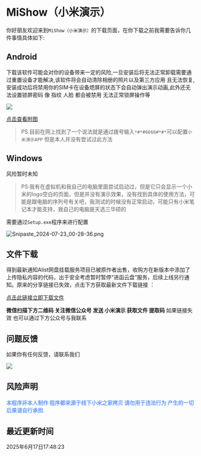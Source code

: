 
# MiShow（小米演示）

你好朋友欢迎来到`MiShow（小米演示）`的下载页面，在你下载之前我需要告诉你几件事情具体如下:

## Android 

下载该软件可能会对你的设备带来一定的风险,一旦安装后将无法正常卸载需要通过重置设备才能解决,该软件将会自动清除相册的照片以及第三方应用 且无法恢复,安装成功后将禁用你的SIM卡在设备熄屏的状态下会自动弹出演示动画,此外还无法设置锁屏密码 像 指纹 人脸 都会被禁用 无法正常锁屏操作等

![](https://ypy.zhuns.top/2024/11/22/xmysapp.png)

<a href="https://ypy.zhuns.top/2024/11/22/app.png" target="_blank">点击查看附图</a>

> PS.目前在网上找到了一个说法就是通过拨号输入`*#*#6666#*#*`可以配置`小米演示APP` 但是本人并没有尝试过此方法

## Windows

风险暂时未知

> PS:我有在虚拟机和我自己的电脑里面尝试启动过，但是它只会显示一个小米的logo空白的页面，但是并没有演示效果，没有找到具体的使用方法，可能是跟电脑的序列号有关吧，我测试的时候没有正常启动，可能只有小米笔记本才能支持，我自己的电脑是天选三华硕的 

需要通过`Setup.exe`程序来进行配置

![Snipaste_2024-07-23_00-28-36.png](https://ypy.zhuns.top/2024/07/23/Snipaste_2024-07-23_00-28-36.png)

## 文件下载

得到最新通知Alist网盘挂载服务项目已被原作者出售，收购方在新版本中添加了上传隐私内容的代码，出于安全考虑暂时暂停“进函云盘”服务，后续上线另行通知。原来的分享链接已失效，点击下方获取最新文件下载链接 ：

[点击此链接立即下载文件](https://www.123684.com/s/A5RtVv-UtDR?)

**微信扫描下方二维码 关注微信公众号 发送 小米演示 获取文件 提取码** 如果链接失效 也可以通过下方公众号与我联系

## 问题反馈

如果你有任何反馈，请联系我们

![](https://ypy.zhuns.top/2024/05/13/66417c79bacee.png)


## 风险声明

<h4 style="color:#6699ff;">本程序非本人制作 程序都来源于线下小米之家拷贝 请勿用于违法行为 产生的一切后果请自行承担.</h4>

## 最近更新时间

2025年6月17日17:48:23
